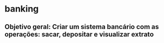 # banking

## Objetivo geral: Criar um sistema bancário com as operações: sacar, depositar e visualizar extrato 
